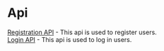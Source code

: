 # Api   

[Registration API](https://github.com/ArtemGet/oil_service/blob/master/src/main/java/com/artemget/oil_service/docs/api/registration_api.md) - This api is used to register users.     
[Login API](https://github.com/ArtemGet/oil_service/blob/master/src/main/java/com/artemget/oil_service/docs/api/login_api.md) - This api is used to log in users.
